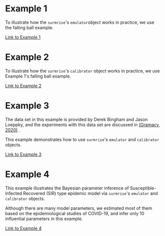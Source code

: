 # Example 1

To illustrate how the `surmrise`'s  `emulator`object works in practice, we use the falling ball example. 

[Link to Example 1](http://localhost:8888/notebooks/Desktop/GitHub_Folders/ModCal/examples/Example1/Example1_nb.ipynb)

# Example 2

To illustrate how the `surmrise`'s  `calibrator` object works in practice, we use Example 1's falling ball example. 

[Link to Example 2](http://localhost:8888/notebooks/Desktop/GitHub_Folders/ModCal/examples/Example2/Example2_nb.ipynb)

# Example 3

The data set in this example is provided by Derek Bingham and Jason Loeppky, and the experiments with this data set are discussed in [(Gramacy, 2020)](https://bookdown.org/rbg/surrogates/chap8.html) . 

This example demonstrates how to use `surmrise`'s  `emulator` and  `calibrator` objects.

[Link to Example 3](http://localhost:8888/notebooks/Desktop/GitHub_Folders/ModCal/examples/Example3/Example3_nb.ipynb)

# Example 4

This example illustrates the Bayesian parameter inference of Susceptible-Infected Recovered (SIR) type epidemic model via  `surmrise`'s  `emulator` and  `calibrator` objects. 

Although there are many model parameters, we estimated most of them based on the epidemiological studies of COVID-19, and infer only 10 influential parameters in this example.

[Link to Example 4](http://localhost:8888/notebooks/Desktop/GitHub_Folders/ModCal/examples/Example4/Example4_nb.ipynb)
  